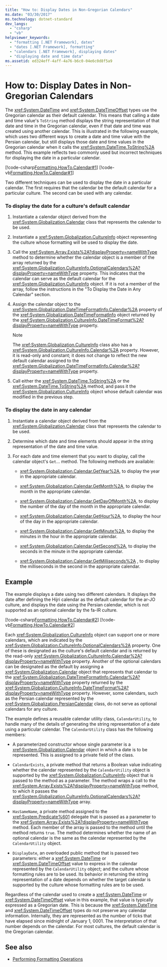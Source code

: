 ```yaml
---
title: "How to: Display Dates in Non-Gregorian Calendars"
ms.date: "03/30/2017"
ms.technology: dotnet-standard
dev_langs: 
  - "csharp"
  - "vb"
helpviewer_keywords: 
  - "formatting [.NET Framework], dates"
  - "dates [.NET Framework], formatting"
  - "calendars [.NET Framework], displaying dates"
  - "displaying date and time data"
ms.assetid: ed324eff-4aff-4a76-b6c0-04e6c0d8f5a9
---
```

# How to: Display Dates in Non-Gregorian Calendars
The <xref:System.DateTime> and <xref:System.DateTimeOffset> types use the Gregorian calendar as their default calendar. This means that calling a date and time value's `ToString` method displays the string representation of that date and time in the Gregorian calendar, even if that date and time was created using another calendar. This is illustrated in the following example, which uses two different ways to create a date and time value with the Persian calendar, but still displays those date and time values in the Gregorian calendar when it calls the <xref:System.DateTime.ToString%2A> method. This example reflects two commonly used but incorrect techniques for displaying the date in a particular calendar.  
  
 [!code-csharp[Formatting.HowTo.Calendar#1](../../../samples/snippets/csharp/VS_Snippets_CLR/Formatting.HowTo.Calendar/cs/Calendar1.cs#1)]
 [!code-vb[Formatting.HowTo.Calendar#1](../../../samples/snippets/visualbasic/VS_Snippets_CLR/Formatting.HowTo.Calendar/vb/Calendar1.vb#1)]  
  
 Two different techniques can be used to display the date in a particular calendar. The first requires that the calendar be the default calendar for a particular culture. The second can be used with any calendar.  
  
### To display the date for a culture's default calendar  
  
1. Instantiate a calendar object derived from the <xref:System.Globalization.Calendar> class that represents the calendar to be used.  
  
2. Instantiate a <xref:System.Globalization.CultureInfo> object representing the culture whose formatting will be used to display the date.  
  
3. Call the <xref:System.Array.Exists%2A?displayProperty=nameWithType> method to determine whether the calendar object is a member of the array returned by the <xref:System.Globalization.CultureInfo.OptionalCalendars%2A?displayProperty=nameWithType> property. This indicates that the calendar can serve as the default calendar for the <xref:System.Globalization.CultureInfo> object. If it is not a member of the array, follow the instructions in the "To Display the Date in Any Calendar" section.  
  
4. Assign the calendar object to the <xref:System.Globalization.DateTimeFormatInfo.Calendar%2A> property of the <xref:System.Globalization.DateTimeFormatInfo> object returned by the <xref:System.Globalization.CultureInfo.DateTimeFormat%2A?displayProperty=nameWithType> property.  
  
    > [!NOTE]
    > The <xref:System.Globalization.CultureInfo> class also has a <xref:System.Globalization.CultureInfo.Calendar%2A> property. However, it is read-only and constant; it does not change to reflect the new default calendar assigned to the <xref:System.Globalization.DateTimeFormatInfo.Calendar%2A?displayProperty=nameWithType> property.  
  
5. Call either the <xref:System.DateTime.ToString%2A> or the <xref:System.DateTime.ToString%2A> method, and pass it the <xref:System.Globalization.CultureInfo> object whose default calendar was modified in the previous step.  
  
### To display the date in any calendar  
  
1. Instantiate a calendar object derived from the <xref:System.Globalization.Calendar> class that represents the calendar to be used.  
  
2. Determine which date and time elements should appear in the string representation of the date and time value.  
  
3. For each date and time element that you want to display, call the calendar object's `Get`… method. The following methods are available:  
  
    - <xref:System.Globalization.Calendar.GetYear%2A>, to display the year in the appropriate calendar.  
  
    - <xref:System.Globalization.Calendar.GetMonth%2A>, to display the month in the appropriate calendar.  
  
    - <xref:System.Globalization.Calendar.GetDayOfMonth%2A>, to display the number of the day of the month in the appropriate calendar.  
  
    - <xref:System.Globalization.Calendar.GetHour%2A>, to display the hour of the day in the appropriate calendar.  
  
    - <xref:System.Globalization.Calendar.GetMinute%2A>, to display the minutes in the hour in the appropriate calendar.  
  
    - <xref:System.Globalization.Calendar.GetSecond%2A>, to display the seconds in the minute in the appropriate calendar.  
  
    - <xref:System.Globalization.Calendar.GetMilliseconds%2A> , to display the milliseconds in the second in the appropriate calendar.  
  
## Example  
 The example displays a date using two different calendars. It displays the date after defining the Hijri calendar as the default calendar for the ar-JO culture, and displays the date using the Persian calendar, which is not supported as an optional calendar by the fa-IR culture.  
  
 [!code-csharp[Formatting.HowTo.Calendar#2](../../../samples/snippets/csharp/VS_Snippets_CLR/Formatting.HowTo.Calendar/cs/Calendar1.cs#2)]
 [!code-vb[Formatting.HowTo.Calendar#2](../../../samples/snippets/visualbasic/VS_Snippets_CLR/Formatting.HowTo.Calendar/vb/Calendar1.vb#2)]  
  
 Each <xref:System.Globalization.CultureInfo> object can support one or more calendars, which are indicated by the <xref:System.Globalization.CultureInfo.OptionalCalendars%2A> property. One of these is designated as the culture's default calendar and is returned by the read-only <xref:System.Globalization.CultureInfo.Calendar%2A?displayProperty=nameWithType> property. Another of the optional calendars can be designated as the default by assigning a <xref:System.Globalization.Calendar> object that represents that calendar to the <xref:System.Globalization.DateTimeFormatInfo.Calendar%2A?displayProperty=nameWithType> property returned by the <xref:System.Globalization.CultureInfo.DateTimeFormat%2A?displayProperty=nameWithType> property. However, some calendars, such as the Persian calendar represented by the <xref:System.Globalization.PersianCalendar> class, do not serve as optional calendars for any culture.  
  
 The example defines a reusable calendar utility class, `CalendarUtility`, to handle many of the details of generating the string representation of a date using a particular calendar. The `CalendarUtility` class has the following members:  
  
- A parameterized constructor whose single parameter is a <xref:System.Globalization.Calendar> object in which a date is to be represented. This is assigned to a private field of the class.  
  
- `CalendarExists`, a private method that returns a Boolean value indicating whether the calendar represented by the `CalendarUtility` object is supported by the <xref:System.Globalization.CultureInfo> object that is passed to the method as a parameter. The method wraps a call to the <xref:System.Array.Exists%2A?displayProperty=nameWithType> method, to which it passes the <xref:System.Globalization.CultureInfo.OptionalCalendars%2A?displayProperty=nameWithType> array.  
  
- `HasSameName`, a private method assigned to the <xref:System.Predicate%601> delegate that is passed as a parameter to the <xref:System.Array.Exists%2A?displayProperty=nameWithType> method. Each member of the array is passed to the method until the method returns `true`. The method determines whether the name of an optional calendar is the same as the calendar represented by the `CalendarUtility` object.  
  
- `DisplayDate`, an overloaded public method that is passed two parameters: either a <xref:System.DateTime> or <xref:System.DateTimeOffset> value to express in the calendar represented by the `CalendarUtility` object; and the culture whose formatting rules are to be used. Its behavior in returning the string representation of a date depends on whether the target calendar is supported by the culture whose formatting rules are to be used.  
  
 Regardless of the calendar used to create a <xref:System.DateTime> or <xref:System.DateTimeOffset> value in this example, that value is typically expressed as a Gregorian date. This is because the <xref:System.DateTime> and <xref:System.DateTimeOffset> types do not preserve any calendar information. Internally, they are represented as the number of ticks that have elapsed since midnight of January 1, 0001. The interpretation of that number depends on the calendar. For most cultures, the default calendar is the Gregorian calendar.  
  
## See also

- [Performing Formatting Operations](../../../docs/standard/base-types/performing-formatting-operations.md)
